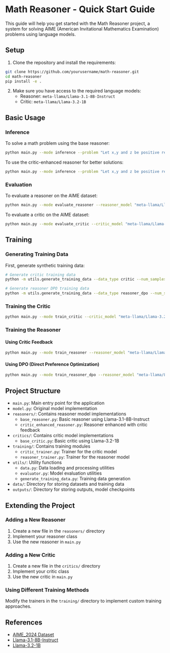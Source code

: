 # Math Reasoner - Quick Start Guide

This guide will help you get started with the Math Reasoner project, a system for solving AIME (American Invitational Mathematics Examination) problems using language models.

## Setup

1. Clone the repository and install the requirements:

```bash
git clone https://github.com/yourusername/math-reasoner.git
cd math-reasoner
pip install -e .
```

2. Make sure you have access to the required language models:
   - Reasoner: `meta-llama/Llama-3.1-8B-Instruct`
   - Critic: `meta-llama/Llama-3.2-1B`

## Basic Usage

### Inference

To solve a math problem using the base reasoner:

```bash
python main.py --mode inference --problem "Let x,y and z be positive real numbers that satisfy the following system of equations: log_2(x/yz) = 1/2, log_2(y/xz) = 1/3, log_2(z/xy) = 1/4. Then the value of |log_2(x^4y^3z^2)| is m/n where m and n are relatively prime positive integers. Find m+n."
```

To use the critic-enhanced reasoner for better solutions:

```bash
python main.py --mode inference --problem "Let x,y and z be positive real numbers that satisfy the following system of equations: log_2(x/yz) = 1/2, log_2(y/xz) = 1/3, log_2(z/xy) = 1/4. Then the value of |log_2(x^4y^3z^2)| is m/n where m and n are relatively prime positive integers. Find m+n." --use_critic
```

### Evaluation

To evaluate a reasoner on the AIME dataset:

```bash
python main.py --mode evaluate_reasoner --reasoner_model "meta-llama/Llama-3.1-8B-Instruct" --output_dir "outputs"
```

To evaluate a critic on the AIME dataset:

```bash
python main.py --mode evaluate_critic --critic_model "meta-llama/Llama-3.2-1B" --output_dir "outputs"
```

## Training

### Generating Training Data

First, generate synthetic training data:

```bash
# Generate critic training data
python -m utils.generate_training_data --data_type critic --num_samples 50 --output_path "data/critic_training_data.json"

# Generate reasoner DPO training data
python -m utils.generate_training_data --data_type reasoner_dpo --num_samples 50 --output_path "data/reasoner_dpo_data.json"
```

### Training the Critic

```bash
python main.py --mode train_critic --critic_model "meta-llama/Llama-3.2-1B" --training_data "data/critic_training_data.json" --num_epochs 3 --output_dir "outputs"
```

### Training the Reasoner

#### Using Critic Feedback

```bash
python main.py --mode train_reasoner --reasoner_model "meta-llama/Llama-3.1-8B-Instruct" --critic_model "outputs/critic_model" --num_epochs 3 --output_dir "outputs"
```

#### Using DPO (Direct Preference Optimization)

```bash
python main.py --mode train_reasoner_dpo --reasoner_model "meta-llama/Llama-3.1-8B-Instruct" --training_data "data/reasoner_dpo_data.json" --num_epochs 3 --output_dir "outputs"
```

## Project Structure

- `main.py`: Main entry point for the application
- `model.py`: Original model implementation
- `reasoners/`: Contains reasoner model implementations
  - `base_reasoner.py`: Basic reasoner using Llama-3.1-8B-Instruct
  - `critic_enhanced_reasoner.py`: Reasoner enhanced with critic feedback
- `critics/`: Contains critic model implementations
  - `base_critic.py`: Basic critic using Llama-3.2-1B
- `training/`: Contains training modules
  - `critic_trainer.py`: Trainer for the critic model
  - `reasoner_trainer.py`: Trainer for the reasoner model
- `utils/`: Utility functions
  - `data.py`: Data loading and processing utilities
  - `evaluator.py`: Model evaluation utilities
  - `generate_training_data.py`: Training data generation
- `data/`: Directory for storing datasets and training data
- `outputs/`: Directory for storing outputs, model checkpoints

## Extending the Project

### Adding a New Reasoner

1. Create a new file in the `reasoners/` directory
2. Implement your reasoner class
3. Use the new reasoner in `main.py`

### Adding a New Critic

1. Create a new file in the `critics/` directory
2. Implement your critic class 
3. Use the new critic in `main.py`

### Using Different Training Methods

Modify the trainers in the `training/` directory to implement custom training approaches.

## References

- [AIME_2024 Dataset](https://huggingface.co/datasets/Maxwell-Jia/AIME_2024)
- [Llama-3.1-8B-Instruct](https://huggingface.co/meta-llama/Llama-3.1-8B-Instruct)
- [Llama-3.2-1B](https://huggingface.co/meta-llama/Llama-3.2-1B) 